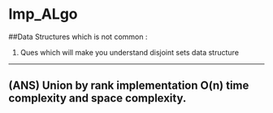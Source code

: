 # Imp_ALgo
##Data Structures which is not common :

1. Ques which will make you understand disjoint sets data structure 
---
(ANS) Union by rank implementation O(n) time complexity and space complexity.
---
